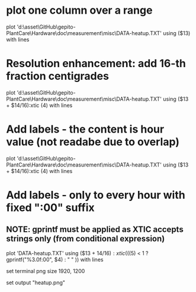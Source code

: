 # plot one column over a range

plot 'd:\asset\GitHub\gepito-PlantCare\Hardware\doc\measurement\misc\DATA-heatup.TXT' using ($13) with lines

# Resolution enhancement: add 16-th fraction centigrades

plot 'd:\asset\GitHub\gepito-PlantCare\Hardware\doc\measurement\misc\DATA-heatup.TXT' using ($13 + $14/16):xtic (4) with lines

# Add labels - the content is hour value (not readabe due to overlap)

plot 'd:\asset\GitHub\gepito-PlantCare\Hardware\doc\measurement\misc\DATA-heatup.TXT' using ($13 + $14/16):xtic (4) with lines

# Add labels - only to every hour with fixed ":00" suffix

## NOTE: gprintf must be applied as XTIC accepts strings only (from conditional expression)

plot 'DATA-heatup.TXT' using ($13 + $14/16):xtic (( ($5) < 1 ? gprintf("%3.0f:00", $4) : " " )) with lines


set terminal png size 1920, 1200

set output  "heatup.png"

